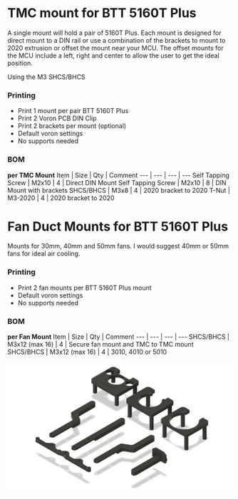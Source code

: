 # TMC mount for BTT 5160T Plus

A single mount will hold a pair of 5160T Plus. Each mount is designed for direct mount to a DIN rail or use a combination of the brackets to mount to 2020 extrusion or offset the mount near your MCU. The offset mounts for the MCU include a left, right and center to allow the user to get the ideal position.

Using the M3 SHCS/BHCS 

### Printing
  * Print 1 mount per pair BTT 5160T Plus
  * Print 2 Voron PCB DIN Clip
  * Print 2 brackets per mount (optional)
  * Default voron settings
  * No supports needed

### BOM
**per TMC Mount**
Item | Size | Qty | Comment 
--- | --- | --- | ---
Self Tapping Screw | M2x10 | 4 | Direct DIN Mount
Self Tapping Screw | M2x10 | 8 | DIN Mount with brackets
SHCS/BHCS | M3x8 | 4 | 2020 bracket to 2020
T-Nut | M3-2020 | 4 | 2020 bracket to 2020

# Fan Duct Mounts for BTT 5160T Plus

Mounts for 30mm, 40mm and 50mm fans. I would suggest 40mm or 50mm fans for ideal air cooling.

### Printing
  * Print 2 fan mounts per BTT 5160T Plus mount
  * Default voron settings
  * No supports needed

### BOM
**per Fan Mount**
Item | Size | Qty | Comment
--- | --- | --- | ---
SHCS/BHCS | M3x12 (max 16) | 4 | Secure fan mount and TMC to TMC mount
SHCS/BHCS | M3x12 (max 16) | 4 | 3010, 4010 or 5010

![Top Corner Cable Cover](Images/5160T_plus_mount.jpg)
